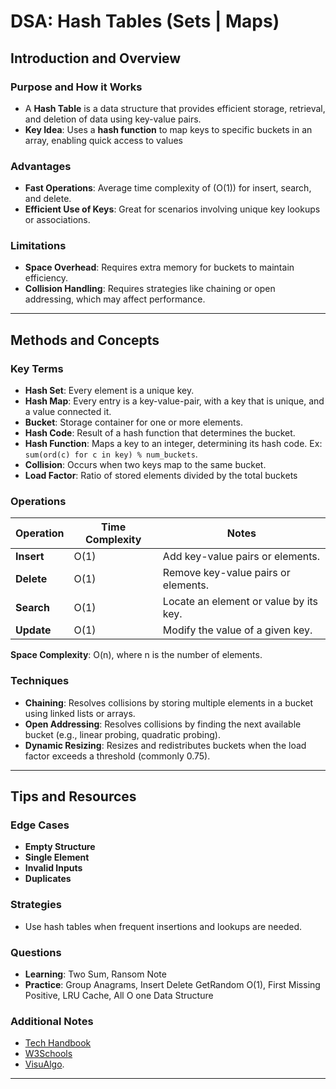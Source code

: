# DSA: Hash Tables (Sets | Maps)

## Introduction and Overview
### Purpose and How it Works
- A **Hash Table** is a data structure that provides efficient storage, retrieval, and deletion of data using key-value pairs.
- **Key Idea**: Uses a **hash function** to map keys to specific buckets in an array, enabling quick access to values

### Advantages
- **Fast Operations**: Average time complexity of \(O(1)\) for insert, search, and delete.
- **Efficient Use of Keys**: Great for scenarios involving unique key lookups or associations.

### Limitations
- **Space Overhead**: Requires extra memory for buckets to maintain efficiency.
- **Collision Handling**: Requires strategies like chaining or open addressing, which may affect performance.

---

## Methods and Concepts
### Key Terms 
- **Hash Set**: Every element is a unique key.
- **Hash Map**: Every entry is a key-value-pair, with a key that is unique, and a value connected it.
- **Bucket**: Storage container for one or more elements.
- **Hash Code**: Result of a hash function that determines the bucket.
- **Hash Function**: Maps a key to an integer, determining its hash code. Ex: `sum(ord(c) for c in key) % num_buckets`.
- **Collision**: Occurs when two keys map to the same bucket.
- **Load Factor**: Ratio of stored elements divided by the total buckets

### Operations
| Operation           | Time Complexity | Notes                                  |
|---------------------|-----------------|----------------------------------------|
| **Insert**          | O(1)            | Add key-value pairs or elements.       |
| **Delete**          | O(1)            | Remove key-value pairs or elements.    |
| **Search**          | O(1)            | Locate an element or value by its key. |
| **Update**          | O(1)            | Modify the value of a given key.       |

**Space Complexity**: O(n), where n is the number of elements.

### Techniques
- **Chaining**: Resolves collisions by storing multiple elements in a bucket using linked lists or arrays.
- **Open Addressing**: Resolves collisions by finding the next available bucket (e.g., linear probing, quadratic probing).
- **Dynamic Resizing**: Resizes and redistributes buckets when the load factor exceeds a threshold (commonly 0.75).

---

## Tips and Resources
### Edge Cases
- **Empty Structure**
- **Single Element**
- **Invalid Inputs**
- **Duplicates**

### Strategies
- Use hash tables when frequent insertions and lookups are needed.

### Questions
- **Learning**: Two Sum, Ransom Note
- **Practice**: Group Anagrams, Insert Delete GetRandom O(1), First Missing Positive, LRU Cache, All O one Data Structure

### Additional Notes
- [Tech Handbook](https://www.techinterviewhandbook.org/algorithms/hash-table/)
- [W3Schools](https://www.w3schools.com/dsa/dsa_theory_hashtables.php)
- [VisuAlgo](https://visualgo.net/en/hashtable).

---